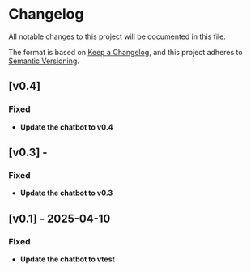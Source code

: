 # Changelog

All notable changes to this project will be documented in this file.

The format is based on [Keep a Changelog](https://keepachangelog.com/en/1.1.0/),
and this project adheres to [Semantic Versioning](https://semver.org/spec/v2.0.0.html).

## [v0.4]

### Fixed

- **Update the chatbot to v0.4**


## [v0.3] - 

### Fixed

- **Update the chatbot to v0.3**


## [v0.1] - 2025-04-10

### Fixed

- **Update the chatbot to vtest**




